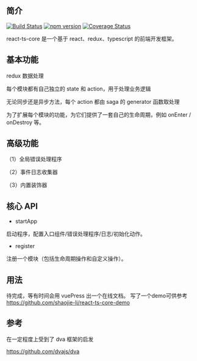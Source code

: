 ## 简介
[![Build Status](https://travis-ci.org/shaojie-li/react-ts-core.svg?branch=master)](https://travis-ci.org/shaojie-li/react-ts-core)
[![npm version](https://badge.fury.io/js/react-ts-core.svg)](https://badge.fury.io/js/react-ts-core)
[![Coverage Status](https://coveralls.io/repos/github/shaojie-li/react-ts-core/badge.svg)](https://coveralls.io/github/shaojie-li/react-ts-core)

react-ts-core 是一个基于 react、redux、typescript 的前端开发框架。

## 基本功能

redux 数据处理

每个模块都有自己独立的 state 和 action，用于处理业务逻辑

无论同步还是异步方法，每个 action 都由 saga 的 generator 函数取处理

为了扩展每个模块的功能，为它们提供了一套自己的生命周期，例如 onEnter / onDestroy 等。

## 高级功能

（1）全局错误处理程序

（2）事件日志收集器

（3）内置装饰器

## 核心 API

- startApp

启动程序，配置入口组件/错误处理程序/日志/初始化动作。

- register

注册一个模块（包括生命周期操作和自定义操作）。

## 用法

待完成，等有时间会用 vuePress 出一个在线文档。
写了一个demo可供参考 https://github.com/shaojie-li/react-ts-core-demo

## 参考

在一定程度上受到了 dva 框架的启发

https://github.com/dvajs/dva
